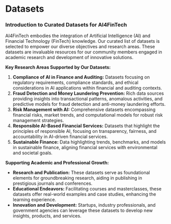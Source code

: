 # Datasets

### Introduction to Curated Datasets for AI4FinTech

AI4FinTech embodies the integration of Artificial Intelligence (AI) and Financial Technology (FinTech) knowledge. Our curated list of datasets is  selected to empower our diverse objectives and research areas. These datasets are invaluable resources for our community members engaged in academic research and development of innovative solutions.

**Key Research Areas Supported by Our Datasets:**

1. **Compliance of AI in Finance and Auditing:** Datasets focusing on regulatory requirements, compliance standards, and ethical considerations in AI applications within financial and auditing contexts.
1. **Fraud Detection and Money Laundering Prevention:** Rich data sources providing insights into transactional patterns, anomalous activities, and predictive models for fraud detection and anti-money laundering efforts.
1. **Risk Management with AI:** Comprehensive datasets encompassing financial risks, market trends, and computational models for robust risk management strategies.
1. **Responsible AI-Based Financial Services:** Datasets that highlight the principles of responsible AI, focusing on transparency, fairness, and accountability in AI-driven financial services.
1. **Sustainable Finance:** Data highlighting trends, benchmarks, and models in sustainable finance, aligning financial services with environmental and societal goals.

**Supporting Academic and Professional Growth:**

- **Research and Publication:** These datasets serve as foundational elements for groundbreaking research, aiding in publishing in prestigious journals and conferences.
- **Educational Endeavors:** Facilitating courses and masterclasses, these datasets offer real-world examples and case studies, enhancing the learning experience.
- **Innovation and Development:** Startups, industry professionals, and government agencies can leverage these datasets to develop new insights, products, and services.
